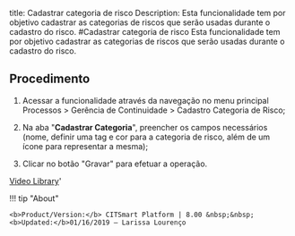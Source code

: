 title: Cadastrar categoria de risco
Description: Esta funcionalidade tem por objetivo cadastrar as categorias de riscos que serão usadas durante o cadastro do risco.
#Cadastrar categoria de risco
Esta funcionalidade tem por objetivo cadastrar as categorias de riscos que serão usadas durante o cadastro do risco.

Procedimento
------------

1.  Acessar a funcionalidade através da navegação no menu principal Processos \>
    Gerência de Continuidade \> Cadastro Categoria de Risco;

2.  Na aba "**Cadastrar Categoria**", preencher os campos necessários (nome,
    definir uma tag e cor para a categoria de risco, além de um ícone para
    representar a mesma);

3.  Clicar no botão "Gravar" para efetuar a operação.

<i class='fa fa-youtube-play  fa-2x' style='color:#97ce17;vertical-align: middle;'> </i> [Video Library](https://www.youtube.com/playlist?list=PLB5qK2uzf2RPHLLyCQ9CqOeIt08azAa6k)'

!!! tip "About"

    <b>Product/Version:</b> CITSmart Platform | 8.00 &nbsp;&nbsp;
    <b>Updated:</b>01/16/2019 – Larissa Lourenço
